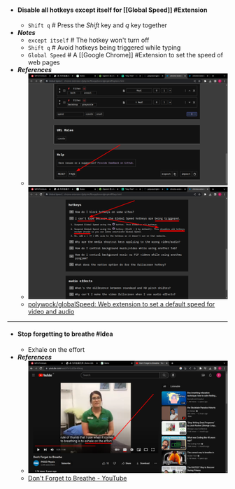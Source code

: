 - #### Disable all hotkeys except itself for [[Global Speed]] #Extension
	- `Shift q` # Press the *Shift* key and *q* key together
- ***Notes***
	- `except itself` # The hotkey won't turn off
	- `Shift q` # Avoid hotkeys being triggered while typing
	- `Global Speed` # A [[Google Chrome]] #Extension to set the speed of web pages
- ***References***
	- ![image.png](../assets/image_1670389149552_0.png)
	- ![image.png](../assets/image_1670389328281_0.png)
	- [polywock/globalSpeed: Web extension to set a default speed for video and audio](https://github.com/polywock/globalSpeed)
- ---
- #### Stop forgetting to breathe #Idea
	- Exhale on the effort
- ***References***
	- ![image.png](../assets/image_1670376973969_0.png)
	- [Don't Forget to Breathe - YouTube](https://www.youtube.com/watch?v=LxD3e-K9vug)